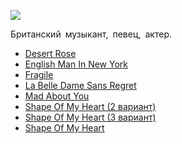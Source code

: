 ![](/songs/stu/Sting/sting.jpg)  

Британский музыкант, певец, актер.

* [Desert Rose](/songs/stu/Sting/Desert%20Rose)
* [English Man In New York](/songs/stu/Sting/English%20Man%20In%20New%20York)
* [Fragile](/songs/stu/Sting/Fragile)
* [La Belle Dame Sans Regret](/songs/stu/Sting/La%20Belle%20Dame%20Sans%20Regret)
* [Mad About You](/songs/stu/Sting/Mad%20About%20You)
* [Shape Of My Heart (2 вариант)](/songs/stu/Sting/Shape%20Of%20My%20Heart%20(2%20вариант))
* [Shape Of My Heart (3 вариант)](/songs/stu/Sting/Shape%20Of%20My%20Heart%20(3%20вариант))
* [Shape Of My Heart](/songs/stu/Sting/Shape%20Of%20My%20Heart)